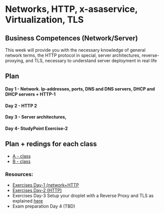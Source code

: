 # Networks, HTTP, x-asaservice, Virtualization, TLS

## Business Competences (Network/Server)
This week will provide you with the necessary knowledge of general network terms, the HTTP protocol in special, server architectures, reverse-proxying, and TLS, necessary to understand server deployment in real life

## Plan

#### Day 1 - Network. Ip-addresses, ports, DNS and DNS servers, DHCP and DHCP servers + HTTP-1

#### Day 2 - HTTP 2

#### Day 3 - Server architectures,

#### Day 4- StudyPoint Exercise-2

## Plan + redings for each class
- [A - class](https://github.com/Cphdat3sem2018f/week2-Net-Http-TLS/tree/master/A)
- [B - class](https://github.com/Cphdat3sem2018f/week2-Net-Http-TLS/tree/master/B)


### Resources: 
- [Exercises Day-1 (network+HTTP](https://docs.google.com/document/d/12oNatE_vXUsOc1-PWvl3ilD7adfZ1EOnC66S8825qF8/edit?usp=sharing)
- [Exercises Day-2 (HTTP)](https://docs.google.com/document/d/12oNatE_vXUsOc1-PWvl3ilD7adfZ1EOnC66S8825qF8/edit?usp=sharing)
- Exercises Day-3 Setup your droplet with a Reverse Proxy and TLS as explained [here](https://docs.google.com/document/d/1dhdOmyrq2JQc-MxIgn-IsSq3if1crjPbgeFLy7vmWcw/edit?usp=sharing)
- Exam preparation Day 4 (TBD)
  
